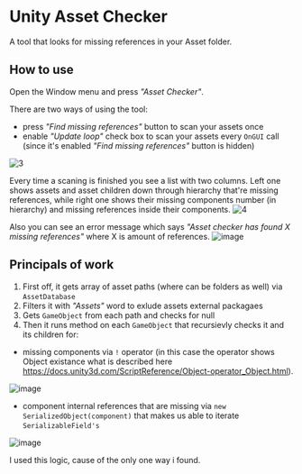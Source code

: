 # Unity Asset Checker
A tool that looks for missing references in your Asset folder.

## How to use ##

Open the Window menu and press *"Asset Checker"*.

There are two ways of using the tool:
- press *"Find missing references"* button to scan your assets once 
- enable *"Update loop"* check box to scan your assets every `OnGUI` call (since it's enabled *"Find missing references"* button is hidden)

![3](https://user-images.githubusercontent.com/62873054/181435526-34b7a8e7-2909-4756-a143-755de0918a74.png)

Every time a scaning is finished you see a list with two columns. Left one shows assets and asset children down through hierarchy that're missing references, while right one shows their missing components number (in hierarchy) and missing references inside their components.
![4](https://user-images.githubusercontent.com/62873054/181437334-646d611e-7376-49b2-8f10-5b3abdef6f09.png)

Also you can see an error message which says *"Asset checker has found X missing references"* where X is amount of references.
![image](https://user-images.githubusercontent.com/62873054/181437775-4fca13e5-df0e-485e-8f9c-f4c5c180f258.png)

## Principals of work ##

1) First off, it gets array of asset paths (where can be folders as well) via `AssetDatabase`
2) Filters it with *"Assets"* word to exlude assets external packagaes
3) Gets `GameObject` from each path and checks for null
4) Then it runs method on each `GameObject` that recursievly checks it and its children for:
- missing components via `!` operator (in this case the operator shows Object existance what is described here https://docs.unity3d.com/ScriptReference/Object-operator_Object.html).

![image](https://user-images.githubusercontent.com/62873054/181443523-4afc8468-c7d2-44ca-8f43-0b2ff7fff496.png)

- component internal references that are missing via `new SerializedObject(component)` that makes us able to iterate `SerializableField's` 

![image](https://user-images.githubusercontent.com/62873054/181443563-965de641-540b-4606-98d6-e0d10e0ef111.png)

I used this logic, cause of the only one way i found.
